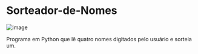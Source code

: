 # Sorteador-de-Nomes
![image](https://user-images.githubusercontent.com/121234114/217611390-175d4dfd-8171-436f-b559-4018e13db05c.png)

Programa em Python que lê quatro nomes digitados pelo usuário e sorteia um.
